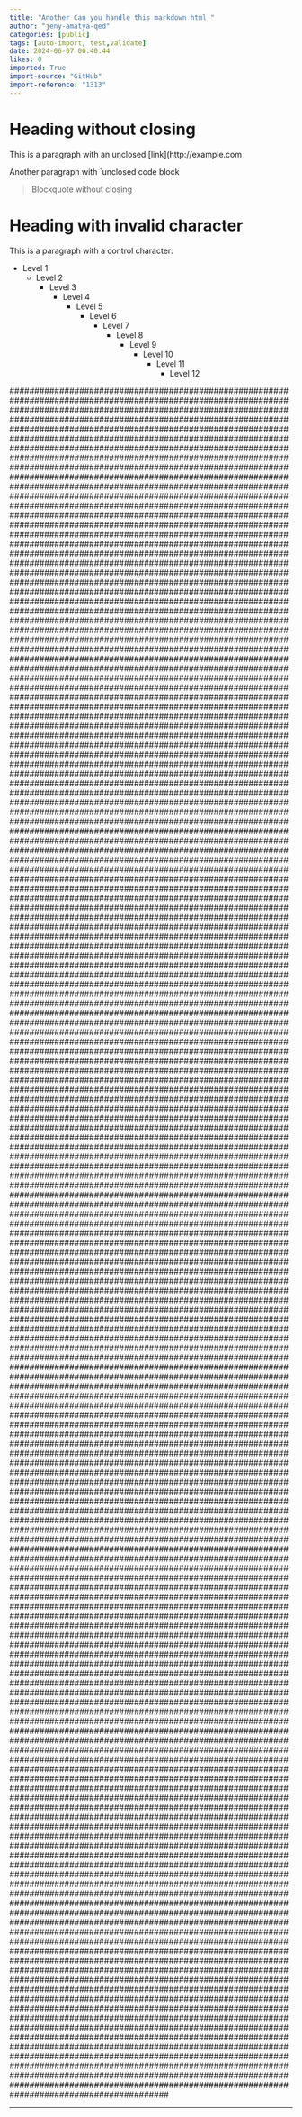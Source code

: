 ```yaml
---
title: "Another Can you handle this markdown html "
author: "jeny-amatya-qed"
categories: [public]
tags: [auto-import, test,validate]
date: 2024-06-07 00:40:44
likes: 0
imported: True 
import-source: "GitHub"
import-reference: "1313"
---
```


<h1>Heading without closing</h1>
<p>This is a paragraph with an unclosed [link](http://example.com</p>
<p>Another paragraph with `unclosed code block</p>
<blockquote>
<p>Blockquote without closing</p>
</blockquote>
<h1>Heading with invalid character</h1>
<p>This is a paragraph with a control character:</p>
<ul>
<li>Level 1
<ul>
<li>Level 2
<ul>
<li>Level 3
<ul>
<li>Level 4
<ul>
<li>Level 5
<ul>
<li>Level 6
<ul>
<li>Level 7
<ul>
<li>Level 8
<ul>
<li>Level 9
<ul>
<li>Level 10
<ul>
<li>Level 11
<ul>
<li>Level 12</li>
</ul>
</li>
</ul>
</li>
</ul>
</li>
</ul>
</li>
</ul>
</li>
</ul>
</li>
</ul>
</li>
</ul>
</li>
</ul>
</li>
</ul>
</li>
</ul>
</li>
</ul>
<p>################################################################################################################################################################################################################################################################################################################################################################################################################################################################################################################################################################################################################################################################################################################################################################################################################################################################################################################################################################################################################################################################################################################################################################################################################################################################################################################################################################################################################################################################################################################################################################################################################################################################################################################################################################################################################################################################################################################################################################################################################################################################################################################################################################################################################################################################################################################################################################################################################################################################################################################################################################################################################################################################################################################################################################################################################################################################################################################################################################################################################################################################################################################################################################################################################################################################################################################################################################################################################################################################################################################################################################################################################################################################################################################################################################################################################################################################################################################################################################################################################################################################################################################################################################################################################################################################################################################################################################################################################################################################################################################################################################################################################################################################################################################################################################################################################################################################################################################################################################################################################################################################################################################################################################################################################################################################################################################################################################################################################################################################################################################################################################################################################################################################################################################################################################################################################################################################################################################################################################################################################################################################################################################################################################################################################################################################################################################################################################################################################################################################################################################################################################################################################################################################################################################################################################################################################################################################################################################################################################################################################################################################################################################################################################################################################################################################################################################################################################################################################################################################################################################################################################################################################################################################################################################################################################################################################################################################################################################################################################################################################################################################################################################################################################################################################################################################################################################################################################################################################################################################################################################################################################################################################################################################################################################################################################################################################################################################################################################################################################################################################################################################################################################################################################################################################################################################################################################################################################################################################################################################################################################################################################################################################################################################################################################################################################################################################################################################################################################################################################################################################################################################################################################################################################################################################################################################################################################################################################################################################</p>
<hr>
